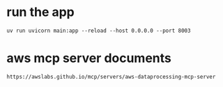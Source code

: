 # run the app
    uv run uvicorn main:app --reload --host 0.0.0.0 --port 8003
# aws mcp server documents
    https://awslabs.github.io/mcp/servers/aws-dataprocessing-mcp-server
